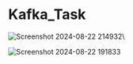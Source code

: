 # Kafka_Task
![Screenshot 2024-08-22 214932](https://github.com/user-attachments/assets/8aee9faa-915e-4bad-9f94-ffe575b3b00a)\


![Screenshot 2024-08-22 191833](https://github.com/user-attachments/assets/b2f7c154-20ed-45f4-9a02-2a472a563a8d)
